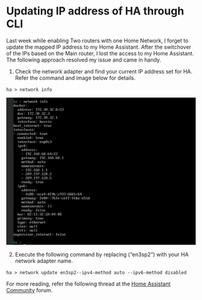 # Updating IP address of HA through CLI
Last week while enabling Two routers with one Home Network, I forget to update the mapped IP address to my Home Assistant. After the switchover of the IPs based on the Main router, I lost the access to my Home Assistant. The following approach resolved my issue and came in handy. 

1. Check the network adapter and find your current IP address set for HA. Refer the command and image below for details. 
```ssh
ha > network info
```
 ![HA Network Info](https://github.com/Akbarsait/smarthome-assistant/blob/main/images/ha-networkinfo.png)

2. Execute the following command by replacing (“en3sp2”) with your HA network adapter name. 

```ssh
ha > network update en3sp2--ipv4-method auto --ipv6-method disabled
```

For more reading, refer the following thread at the [Home Assistant Community](https://community.home-assistant.io/t/how-to-change-ip-adresse-in-cli/332205/24?u=akbar) forum. 
